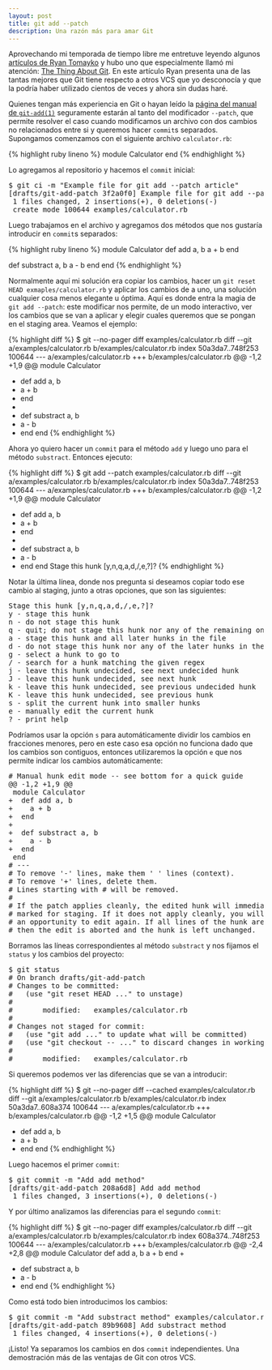 ```yaml
---
layout: post
title: git add --patch
description: Una razón más para amar Git
---
```


Aprovechando mi temporada de tiempo libre me entretuve leyendo algunos [artículos de Ryan Tomayko](http://tomayko.com/writings/) y hubo uno que especialmente llamó mi atención: [The Thing About Git](http://tomayko.com/writings/the-thing-about-git). En este artículo Ryan presenta una de las tantas mejores que Git tiene respecto a otros VCS que yo desconocía y que la podría haber utilizado cientos de veces y ahora sin dudas haré.

Quienes tengan más experiencia en Git o hayan leído la [página del manual de `git-add(1)`](http://www.kernel.org/pub/software/scm/git/docs/git-add.html) seguramente estarán al tanto del modificador `--patch`, que permite resolver el caso cuando modificamos un archivo con dos cambios no relacionados entre si y queremos hacer `commit`s separados. Supongamos comenzamos con el siguiente archivo `calculator.rb`:

{% highlight ruby lineno %}
module Calculator
end
{% endhighlight %}

Lo agregamos al repositorio y hacemos el `commit` inicial:

<pre>
$ git ci -m "Example file for git add --patch article"
[drafts/git-add-patch 3f2a0f0] Example file for git add --patch article
 1 files changed, 2 insertions(+), 0 deletions(-)
 create mode 100644 examples/calculator.rb
</pre>

Luego trabajamos en el archivo y agregamos dos métodos que nos gustaría introducir en `commit`s separados:

{% highlight ruby lineno %}
module Calculator
  def add a, b
    a + b
  end

  def substract a, b
    a - b
  end
end
{% endhighlight %}

Normalmente aquí mi solución era copiar los cambios, hacer un `git reset HEAD exmaples/calculator.rb` y aplicar los cambios de a uno, una solución cualquier cosa menos elegante u óptima. Aquí es donde entra la magia de `git add --patch`: este modificar nos permite, de un modo interactivo, ver los cambios que se van a aplicar y elegir cuales queremos que se pongan en el staging area. Veamos el ejemplo:

{% highlight diff %}
$ git --no-pager diff examples/calculator.rb
diff --git a/examples/calculator.rb b/examples/calculator.rb
index 50a3da7..748f253 100644
--- a/examples/calculator.rb
+++ b/examples/calculator.rb
@@ -1,2 +1,9 @@
 module Calculator
+  def add a, b
+    a + b
+  end
+
+  def substract a, b
+    a - b
+  end
 end
{% endhighlight %}

Ahora yo quiero hacer un `commit` para el método `add` y luego uno para el método `substract`. Entonces ejecuto:

{% highlight diff %}
$ git add --patch examples/calculator.rb
diff --git a/examples/calculator.rb b/examples/calculator.rb
index 50a3da7..748f253 100644
--- a/examples/calculator.rb
+++ b/examples/calculator.rb
@@ -1,2 +1,9 @@
 module Calculator
+  def add a, b
+    a + b
+  end
+
+  def substract a, b
+    a - b
+  end
 end
Stage this hunk [y,n,q,a,d,/,e,?]?
{% endhighlight %}

Notar la última línea, donde nos pregunta si deseamos copiar todo ese cambio al staging, junto a otras opciones, que son las siguientes:

<pre>
Stage this hunk [y,n,q,a,d,/,e,?]?
y - stage this hunk
n - do not stage this hunk
q - quit; do not stage this hunk nor any of the remaining ones
a - stage this hunk and all later hunks in the file
d - do not stage this hunk nor any of the later hunks in the file
g - select a hunk to go to
/ - search for a hunk matching the given regex
j - leave this hunk undecided, see next undecided hunk
J - leave this hunk undecided, see next hunk
k - leave this hunk undecided, see previous undecided hunk
K - leave this hunk undecided, see previous hunk
s - split the current hunk into smaller hunks
e - manually edit the current hunk
? - print help
</pre>

Podríamos usar la opción `s` para automáticamente dividir los cambios en fracciones menores, pero en este caso esa opción no funciona dado que los cambios son contiguos, entonces utilizaremos la opción `e` que nos permite indicar los cambios automáticamente:

<pre>
# Manual hunk edit mode -- see bottom for a quick guide
@@ -1,2 +1,9 @@
 module Calculator
+  def add a, b
+    a + b
+  end
+
+  def substract a, b
+    a - b
+  end
 end
# ---
# To remove '-' lines, make them ' ' lines (context).
# To remove '+' lines, delete them.
# Lines starting with # will be removed.
#
# If the patch applies cleanly, the edited hunk will immediately be
# marked for staging. If it does not apply cleanly, you will be given
# an opportunity to edit again. If all lines of the hunk are removed,
# then the edit is aborted and the hunk is left unchanged.
</pre>

Borramos las líneas correspondientes al método `substract` y nos fijamos el `status` y los cambios del proyecto:

<pre>
$ git status
# On branch drafts/git-add-patch
# Changes to be committed:
#   (use "git reset HEAD <file>..." to unstage)
#
#       modified:   examples/calculator.rb
#
# Changes not staged for commit:
#   (use "git add <file>..." to update what will be committed)
#   (use "git checkout -- <file>..." to discard changes in working directory)
#
#       modified:   examples/calculator.rb
</pre>

Si queremos podemos ver las diferencias que se van a introducir:

{% highlight diff %}
$ git --no-pager diff --cached examples/calculator.rb
diff --git a/examples/calculator.rb b/examples/calculator.rb
index 50a3da7..608a374 100644
--- a/examples/calculator.rb
+++ b/examples/calculator.rb
@@ -1,2 +1,5 @@
 module Calculator
+  def add a, b
+    a + b
+  end
 end
{% endhighlight %}

Luego hacemos el primer `commit`:

<pre>
$ git commit -m "Add add method"
[drafts/git-add-patch 208a6d8] Add add method
 1 files changed, 3 insertions(+), 0 deletions(-)
</pre>

Y por último analizamos las diferencias para el segundo `commit`:

{% highlight diff %}
$ git --no-pager diff examples/calculator.rb
diff --git a/examples/calculator.rb b/examples/calculator.rb
index 608a374..748f253 100644
--- a/examples/calculator.rb
+++ b/examples/calculator.rb
@@ -2,4 +2,8 @@ module Calculator
   def add a, b
     a + b
   end
+
+  def substract a, b
+    a - b
+  end
 end
{% endhighlight %}

Como está todo bien introducimos los cambios:

<pre>
$ git commit -m "Add substract method" examples/calculator.rb
[drafts/git-add-patch 89b9608] Add substract method
 1 files changed, 4 insertions(+), 0 deletions(-)
</pre>

¡Listo! Ya separamos los cambios en dos `commit` independientes. Una demostración más de las ventajas de Git con otros VCS.
